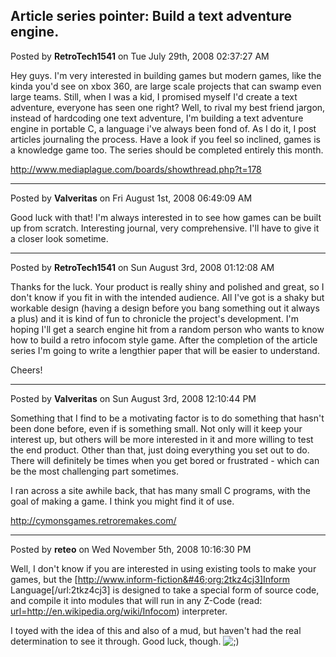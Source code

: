 ## Article series pointer: Build a text adventure engine.
Posted by **RetroTech1541** on Tue July 29th, 2008 02:37:27 AM

Hey guys. I'm very interested in building games but modern games, like the kinda you'd see on xbox 360, are large scale projects that can swamp even large teams. Still, when I was a kid, I promised myself I'd create a text adventure, everyone has seen one right? Well, to rival my best friend jargon, instead of hardcoding one text adventure, I'm building a text adventure engine in portable C, a language i've always been fond of. As I do it, I post articles journaling the process. Have a look if you feel so inclined, games is a knowledge game too. The series should be completed entirely this month.

<!-- m --><a class="postlink" href="http://www.mediaplague.com/boards/showthread.php?t=178">http://www.mediaplague.com/boards/showthread.php?t=178</a><!-- m -->

--------------------------------------------------------------------------------

Posted by **Valveritas** on Fri August 1st, 2008 06:49:09 AM

Good luck with that!  I'm always interested in to see how games can be built up from scratch.  Interesting journal, very comprehensive.  I'll have to give it a closer look sometime.

--------------------------------------------------------------------------------

Posted by **RetroTech1541** on Sun August 3rd, 2008 01:12:08 AM

Thanks for the luck. Your product is really shiny and polished and great, so I don't know if you fit in with the intended audience. All I've got is a shaky but workable design (having a design before you bang something out it always a plus) and it is kind of fun to chronicle the project's development. I'm hoping I'll get a search engine hit from a random person who wants to know how to build a retro infocom style game. After the completion of the article series I'm going to write a lengthier paper that will be easier to understand.

Cheers!

--------------------------------------------------------------------------------

Posted by **Valveritas** on Sun August 3rd, 2008 12:10:44 PM

Something that I find to be a motivating factor is to do something that hasn't been done before, even if is something small.  Not only will it keep your interest up, but others will be more interested in it and more willing to test the end product.   Other than that, just doing everything you set out to do.  There will definitely be times when you get bored or frustrated - which can be the most challenging part sometimes.  

I ran across a site awhile back, that has many small C programs, with the goal of making a game.  I think you might find it of use.  

<!-- m --><a class="postlink" href="http://cymonsgames.retroremakes.com/">http://cymonsgames.retroremakes.com/</a><!-- m -->

--------------------------------------------------------------------------------

Posted by **reteo** on Wed November 5th, 2008 10:16:30 PM

Well, I don't know if you are interested in using existing tools to make your games, but the [http://www.inform-fiction&#46;org:2tkz4cj3]Inform Language[/url:2tkz4cj3] is designed to take a special form of source code, and compile it into modules that will run in any Z-Code (read: [url=http&#58;//en&#46;wikipedia.org/wiki/Infocom](Infocom)) interpreter.

I toyed with the idea of this and also of a mud, but haven't had the real determination to see it through.  Good luck, though.  <!-- s;) --><img src="{SMILIES_PATH}/icon_e_wink.gif" alt=";)" title="Wink" /><!-- s;) -->
